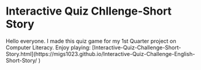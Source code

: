<h1>Interactive Quiz Chllenge-Short Story</h1>

<p> Hello everyone. I made this quiz game for my 1st Quarter project on Computer Literacy. Enjoy playing: [Interactive-Quiz-Challenge-Short-Story.html](https://migs1023.github.io/Interactive-Quiz-Challenge-English-Short-Story/ )
</p>
